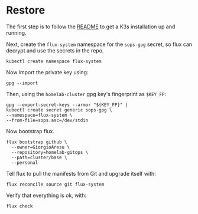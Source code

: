 # Restore

The first step is to follow the [README](./README.md) to get a K3s installation up and running.

Next, create the `flux-system` namespace for the `sops-gpg` secret, so flux can decrypt and use the secrets in the repo.

```shell
kubectl create namespace flux-system
```

Now import the private key using:

```shell
gpg --import
```

Then, using the `homelab-cluster` gpg key's fingerprint as `$KEY_FP`:

```shell
gpg --export-secret-keys --armor "${KEY_FP}" |
kubectl create secret generic sops-gpg \
--namespace=flux-system \
--from-file=sops.asc=/dev/stdin
```

Now bootstrap flux.

```shell
flux bootstrap github \
  --owner=GiorgioAresu \
  --repository=homelab-gitops \
  --path=cluster/base \
  --personal
```

Tell flux to pull the manifests from Git and upgrade itself with:

```shell
flux reconcile source git flux-system
```

Verify that everything is ok, with:

```shell
flux check
```
